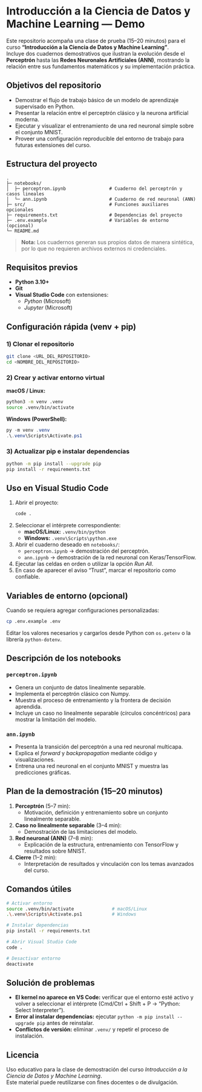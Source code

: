 # Introducción a la Ciencia de Datos y Machine Learning — Demo

Este repositorio acompaña una clase de prueba (15–20 minutos) para el curso **“Introducción a la Ciencia de Datos y Machine Learning”**.  
Incluye dos cuadernos demostrativos que ilustran la evolución desde el **Perceptrón** hasta las **Redes Neuronales Artificiales (ANN)**, mostrando la relación entre sus fundamentos matemáticos y su implementación práctica.

## Objetivos del repositorio

- Demostrar el flujo de trabajo básico de un modelo de aprendizaje supervisado en Python.  
- Presentar la relación entre el perceptrón clásico y la neurona artificial moderna.  
- Ejecutar y visualizar el entrenamiento de una red neuronal simple sobre el conjunto MNIST.  
- Proveer una configuración reproducible del entorno de trabajo para futuras extensiones del curso.

## Estructura del proyecto

```
.
├─ notebooks/
│  ├─ perceptron.ipynb                # Cuaderno del perceptrón y casos lineales
│  └─ ann.ipynb                       # Cuaderno de red neuronal (ANN)
├─ src/                               # Funciones auxiliares opcionales
├─ requirements.txt                   # Dependencias del proyecto
├─ .env.example                       # Variables de entorno (opcional)
└─ README.md
```

> **Nota:** Los cuadernos generan sus propios datos de manera sintética, por lo que no requieren archivos externos ni credenciales.

## Requisitos previos

- **Python 3.10+**
- **Git**
- **Visual Studio Code** con extensiones:
  - *Python* (Microsoft)
  - *Jupyter* (Microsoft)

## Configuración rápida (venv + pip)

### 1) Clonar el repositorio

```bash
git clone <URL_DEL_REPOSITORIO>
cd <NOMBRE_DEL_REPOSITORIO>
```

### 2) Crear y activar entorno virtual

**macOS / Linux:**
```bash
python3 -m venv .venv
source .venv/bin/activate
```

**Windows (PowerShell):**
```powershell
py -m venv .venv
.\.venv\Scripts\Activate.ps1
```

### 3) Actualizar pip e instalar dependencias

```bash
python -m pip install --upgrade pip
pip install -r requirements.txt
```

## Uso en Visual Studio Code

1. Abrir el proyecto:  
   ```bash
   code .
   ```
2. Seleccionar el intérprete correspondiente:  
   - **macOS/Linux:** `.venv/bin/python`  
   - **Windows:** `.venv\Scripts\python.exe`
3. Abrir el cuaderno deseado en `notebooks/`:
   - `perceptron.ipynb` → demostración del perceptrón.  
   - `ann.ipynb` → demostración de la red neuronal con Keras/TensorFlow.
4. Ejecutar las celdas en orden o utilizar la opción *Run All*.  
5. En caso de aparecer el aviso “Trust”, marcar el repositorio como confiable.

## Variables de entorno (opcional)

Cuando se requiera agregar configuraciones personalizadas:

```bash
cp .env.example .env
```

Editar los valores necesarios y cargarlos desde Python con `os.getenv` o la librería `python-dotenv`.

## Descripción de los notebooks

### `perceptron.ipynb`
- Genera un conjunto de datos linealmente separable.  
- Implementa el perceptrón clásico con Numpy.  
- Muestra el proceso de entrenamiento y la frontera de decisión aprendida.  
- Incluye un caso no linealmente separable (círculos concéntricos) para mostrar la limitación del modelo.

### `ann.ipynb`
- Presenta la transición del perceptrón a una red neuronal multicapa.  
- Explica el *forward* y *backpropagation* mediante código y visualizaciones.  
- Entrena una red neuronal en el conjunto MNIST y muestra las predicciones gráficas.  

## Plan de la demostración (15–20 minutos)

1. **Perceptrón** (5–7 min):  
   - Motivación, definición y entrenamiento sobre un conjunto linealmente separable.  
2. **Caso no linealmente separable** (3–4 min):  
   - Demostración de las limitaciones del modelo.  
3. **Red neuronal (ANN)** (7–8 min):  
   - Explicación de la estructura, entrenamiento con TensorFlow y resultados sobre MNIST.  
4. **Cierre** (1–2 min):  
   - Interpretación de resultados y vinculación con los temas avanzados del curso.

## Comandos útiles

```bash
# Activar entorno
source .venv/bin/activate              # macOS/Linux
.\.venv\Scripts\Activate.ps1           # Windows

# Instalar dependencias
pip install -r requirements.txt

# Abrir Visual Studio Code
code .

# Desactivar entorno
deactivate
```

## Solución de problemas

- **El kernel no aparece en VS Code:** verificar que el entorno esté activo y volver a seleccionar el intérprete (Cmd/Ctrl + Shift + P → “Python: Select Interpreter”).  
- **Error al instalar dependencias:** ejecutar `python -m pip install --upgrade pip` antes de reinstalar.  
- **Conflictos de versión:** eliminar `.venv/` y repetir el proceso de instalación.

## Licencia

Uso educativo para la clase de demostración del curso *Introducción a la Ciencia de Datos y Machine Learning*.  
Este material puede reutilizarse con fines docentes o de divulgación.
